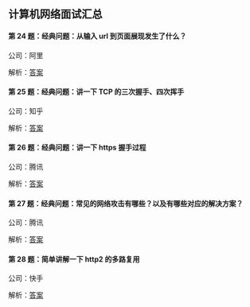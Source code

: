 ## 计算机网络面试汇总

#### 第 24 题：经典问题：从输入 url 到页面展现发生了什么？

公司：阿里

解析：[答案](https://github.com/HbuJiaTian/daily-interview-question/issues/26)

#### 第 25 题：经典问题：讲一下 TCP 的三次握手、四次挥手

公司：知乎

解析：[答案](https://github.com/HbuJiaTian/daily-interview-question/issues/27)

#### 第 26 题：经典问题：讲一下 https 握手过程

公司：腾讯

解析：[答案](https://github.com/HbuJiaTian/daily-interview-question/issues/28)

#### 第 27 题：经典问题：常见的网络攻击有哪些？以及有哪些对应的解决方案？

公司：腾讯

解析：[答案](https://github.com/HbuJiaTian/daily-interview-question/issues/29)

#### 第 28 题：简单讲解一下 http2 的多路复用

公司：快手

解析：[答案](https://github.com/HbuJiaTian/daily-interview-question/issues/30)
